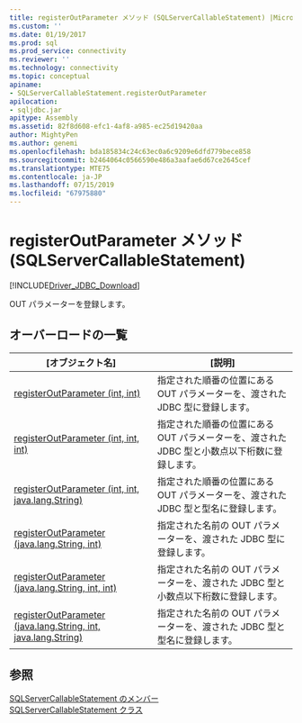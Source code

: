```yaml
---
title: registerOutParameter メソッド (SQLServerCallableStatement) |Microsoft Docs
ms.custom: ''
ms.date: 01/19/2017
ms.prod: sql
ms.prod_service: connectivity
ms.reviewer: ''
ms.technology: connectivity
ms.topic: conceptual
apiname:
- SQLServerCallableStatement.registerOutParameter
apilocation:
- sqljdbc.jar
apitype: Assembly
ms.assetid: 82f8d608-efc1-4af8-a985-ec25d19420aa
author: MightyPen
ms.author: genemi
ms.openlocfilehash: bda185834c24c63ec0a6c9209e6dfd779bece858
ms.sourcegitcommit: b2464064c0566590e486a3aafae6d67ce2645cef
ms.translationtype: MTE75
ms.contentlocale: ja-JP
ms.lasthandoff: 07/15/2019
ms.locfileid: "67975880"
---
```

# <a name="registeroutparameter-method-sqlservercallablestatement"></a>registerOutParameter メソッド (SQLServerCallableStatement)
[!INCLUDE[Driver_JDBC_Download](../../../includes/driver_jdbc_download.md)]

  OUT パラメーターを登録します。  
  
## <a name="overload-list"></a>オーバーロードの一覧  
  
|[オブジェクト名]|[説明]|  
|----------|-----------------|  
|[registerOutParameter (int, int)](../../../connect/jdbc/reference/registeroutparameter-method-int-int.md)|指定された順番の位置にある OUT パラメーターを、渡された JDBC 型に登録します。|  
|[registerOutParameter (int, int, int)](../../../connect/jdbc/reference/registeroutparameter-method-int-int-int.md)|指定された順番の位置にある OUT パラメーターを、渡された JDBC 型と小数点以下桁数に登録します。|  
|[registerOutParameter (int, int, java.lang.String)](../../../connect/jdbc/reference/registeroutparameter-method-int-int-java-lang-string.md)|指定された順番の位置にある OUT パラメーターを、渡された JDBC 型と型名に登録します。|  
|[registerOutParameter (java.lang.String, int)](../../../connect/jdbc/reference/registeroutparameter-method-java-lang-string-int.md)|指定された名前の OUT パラメーターを、渡された JDBC 型に登録します。|  
|[registerOutParameter (java.lang.String, int, int)](../../../connect/jdbc/reference/registeroutparameter-method-java-lang-string-int-int.md)|指定された名前の OUT パラメーターを、渡された JDBC 型と小数点以下桁数に登録します。|  
|[registerOutParameter (java.lang.String, int, java.lang.String)](../../../connect/jdbc/reference/registeroutparameter-method-java-lang-string-int-java-lang-string.md)|指定された名前の OUT パラメーターを、渡された JDBC 型と型名に登録します。|  
  
## <a name="see-also"></a>参照  
 [SQLServerCallableStatement のメンバー](../../../connect/jdbc/reference/sqlservercallablestatement-members.md)   
 [SQLServerCallableStatement クラス](../../../connect/jdbc/reference/sqlservercallablestatement-class.md)  
  
  
